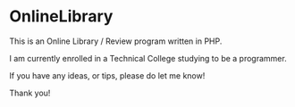 # OnlineLibrary
This is an Online Library / Review program written in PHP.

I am currently enrolled in a Technical College studying to be a programmer.

If you have any ideas, or tips, please do let me know!

Thank you!